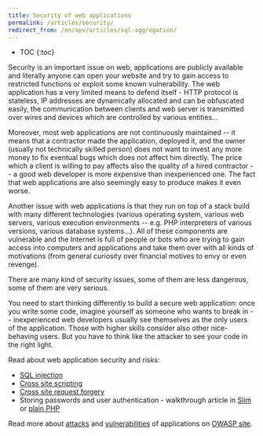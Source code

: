 ```yaml
---
title: Security of web applications
permalink: /articles/security/
redirect_from: /en/apv/articles/sql-aggregation/
---
```


* TOC
{:toc}

Security is an important issue on web, applications are publicly available and literally anyone can open your website
and try to gain access to restricted functions or exploit some known vulnerability. The web application has a very
limited means to defend itself - HTTP protocol is stateless, IP addresses are dynamically allocated and can be
obfuscated easily, the communication between clients and web server is transmitted over wires and devices which are
controlled by various entities...

Moreover, most web applications are not continuously maintained -- it means that a contractor made the application,
deployed it, and the owner (usually not technically skilled person) does not want to invest any more money to fix
eventual bugs which does not affect him directly. The price which a client is willing to pay affects also the quality
of a hired contractor -- a good web developer is more expensive than inexperienced one. The fact that web applications
are also seemingly easy to produce makes it even worse.

Another issue with web applications is that they run on top of a stack build with many different technologies (various
operating system, various web servers, various execution environments -- e.g. PHP interpreters of various versions,
various database systems...). All of these components are vulnerable and the Internet is full of people or bots who
are trying to gain access into computers and applications and take them over with all kinds of motivations (from
general curiosity over financial motives to envy or even revenge).

There are many kind of security issues, some of them are less dangerous, some of them are very serious.

You need to start thinking differently to build a secure web application: once you write some code, imagine yourself
as someone who wants to break in -- inexperienced web developers usually see themselves as the only users of the
application. Those with higher skills consider also other nice-behaving users. But you have to think like the attacker
to see your code in the right light.

Read about web application security and risks:

- [SQL injection](/articles/security/sql-injection/)
- [Cross site scripting](/articles/security/xss/)
- [Cross site request forgery](/articles/security/csrf/)
- Storing passwords and user authentication - walkthrough article in [Slim](/walkthrough-slim/login/) or
  [plain PHP](/walkthrough-slim/login/)
  
Read more about [attacks](https://www.owasp.org/index.php/Category:Attack) and [vulnerabilities](https://www.owasp.org/index.php/Category:Vulnerability)
of applications on [OWASP site](https://www.owasp.org/).